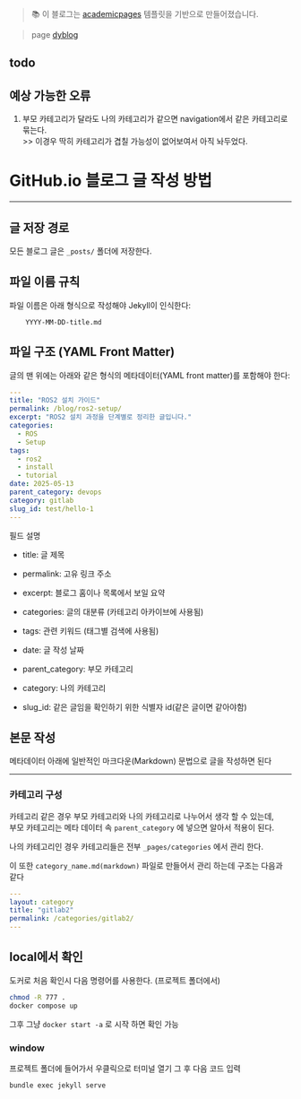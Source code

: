 > 📚 이 블로그는 [academicpages](https://github.com/academicpages/academicpages.github.io) 템플릿을 기반으로 만들어졌습니다.

> page [dyblog](https://dy0221.github.io/)
## todo

## 예상 가능한 오류
1. 부모 카테고리가 달라도 나의 카테고리가 같으면 navigation에서 같은 카테고리로 묶는다.   
\>> 이경우 딱히 카테고리가 겹칠 가능성이 없어보여서 아직 놔두었다.
#  GitHub.io 블로그 글 작성 방법

---

## 글 저장 경로

모든 블로그 글은 `_posts/` 폴더에 저장한다.



## 파일 이름 규칙

파일 이름은 아래 형식으로 작성해야 Jekyll이 인식한다:

```
    YYYY-MM-DD-title.md
```

## 파일 구조 (YAML Front Matter)

글의 맨 위에는 아래와 같은 형식의 메타데이터(YAML front matter)를 포함해야 한다:

```yaml
---
title: "ROS2 설치 가이드"
permalink: /blog/ros2-setup/
excerpt: "ROS2 설치 과정을 단계별로 정리한 글입니다."
categories:
  - ROS
  - Setup
tags:
  - ros2
  - install
  - tutorial
date: 2025-05-13
parent_category: devops
category: gitlab
slug_id: test/hello-1
---
```
필드 설명

- title: 글 제목

- permalink: 고유 링크 주소

- excerpt: 블로그 홈이나 목록에서 보일 요약

- categories: 글의 대분류 (카테고리 아카이브에 사용됨)

- tags: 관련 키워드 (태그별 검색에 사용됨)

- date: 글 작성 날짜

- parent_category: 부모 카테고리

- category: 나의 카테고리

- slug_id: 같은 글임을 확인하기 위한 식별자 id(같은 글이면 같아야함)

## 본문 작성
메타데이터 아래에 일반적인 마크다운(Markdown) 문법으로 글을 작성하면 된다

---

### 카테고리 구성

카테고리 같은 경우 부모 카테고리와 나의 카테고리로 나누어서 생각 할 수 있는데,   
부모 카테고리는 메타 데이터 속 `parent_category` 에 넣으면 알아서 적용이 된다.   

나의 카테고리인 경우 카테고리들은 전부 `_pages/categories` 에서 관리 한다.

이 또한 `category_name.md(markdown)` 파일로 만들어서 관리 하는데 구조는 다음과 같다

``` yaml
---
layout: category
title: "gitlab2"
permalink: /categories/gitlab2/
---
```

## local에서 확인

도커로 처음 확인시 다음 명령어를 사용한다. (프로젝트 폴더에서)
``` bash
chmod -R 777 .
docker compose up
```

그후 그냥 `docker start -a` 로 시작 하면 확인 가능

### window
프로젝트 폴더에 들어가서 우클릭으로 터미널 열기 그 후 다음 코드 입력
``` bash
bundle exec jekyll serve
```